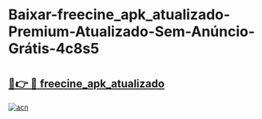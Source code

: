 # Baixar-freecine_apk_atualizado-Premium-Atualizado-Sem-Anúncio-Grátis-4c8s5

# <h2><a href="https://nndxf0.esa.edu.pl?src=freecine_apk_atualizado&ref=4c8s5">🔗👉 🔴 freecine_apk_atualizado</a></h2>

[![acn](https://github.com/user-attachments/assets/0f9c940e-d8b0-45ae-aac7-cd30a18b3e1c)](https://nndxf0.esa.edu.pl?src=freecine_apk_atualizado&ref=4c8s5)

